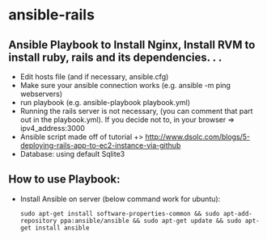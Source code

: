 # ansible-rails
## Ansible Playbook to Install Nginx, Install RVM to install ruby, rails and its dependencies. . . 
* Edit hosts file (and if necessary, ansible.cfg) 
* Make sure your ansible connection works (e.g. ansible -m ping webservers)
* run playbook (e.g. ansible-playbook playbook.yml) 
* Running the rails server is not necessary, (you can comment that part out in the playbook.yml). If you decide not to, in your browser => ipv4_address:3000
* Ansible script made off of tutorial +> http://www.dsolc.com/blogs/5-deploying-rails-app-to-ec2-instance-via-github 
* Database: using default Sqlite3


## How to use Playbook:
* Install Ansible on server (below command work for ubuntu): 
  <pre><code>sudo apt-get install software-properties-common && sudo apt-add-repository ppa:ansible/ansible && sudo apt-get update && sudo apt-get install ansible</code></pre>
